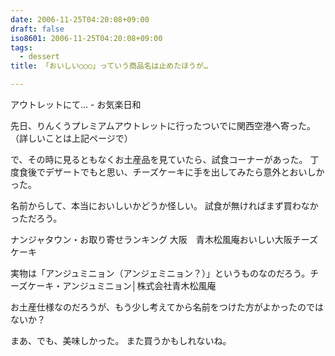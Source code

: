 ```yaml
---
date: 2006-11-25T04:20:08+09:00
draft: false
iso8601: 2006-11-25T04:20:08+09:00
tags:
  - dessert
title: 「おいしい○○○」っていう商品名は止めたほうが…

---
```


アウトレットにて… - お気楽日和

先日、りんくうプレミアムアウトレットに行ったついでに関西空港へ寄った。
（詳しいことは上記ページで）

で、その時に見るともなくお土産品を見ていたら、試食コーナーがあった。
丁度食後でデザートでもと思い、チーズケーキに手を出してみたら意外とおいしかった。

名前からして、本当においしいかどうか怪しい。
試食が無ければまず買わなかっただろう。

ナンジャタウン・お取り寄せランキング 大阪　青木松風庵おいしい大阪チーズケーキ

実物は「アンジュミニョン（アンジェミニョン？）」というものなのだろう。チーズケーキ・アンジュミニョン│株式会社青木松風庵

お土産仕様なのだろうが、もう少し考えてから名前をつけた方がよかったのではないか？

まあ、でも、美味しかった。
また買うかもしれないね。
